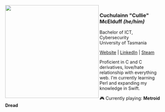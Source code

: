 <img src='https://user-images.githubusercontent.com/80604874/134793057-1790b995-6fea-465e-b9a8-844096a070fc.jpg' height='300px' align='left'>

### **Cuchulainn "Cullie" McElduff**  *(he/him)*  

Bachelor of ICT, Cybersecurity  
University of Tasmania    
  
[Website](https://culliem.com) | [LinkedIn](https://www.linkedin.com/in/cullie/) | [Steam](https://steamcommunity.com/id/cullie/)  
  
Proficient in C and C derivatives, love/hate relationship with everything web. I'm currently learning Perl and expanding my knowledge in Swift.  
  
 :video_game: Currently playing: **Metroid Dread**
 
<!-- Hollow Knight fan art courtesy of my love. -->
